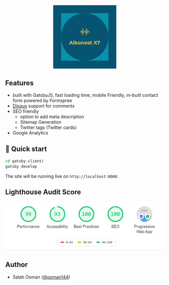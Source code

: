 <div align="center"  style="margin-bottom:30px">
    <img src="src/images/alkonost-x7.png" alt="Alkonost X7" width='200'/>
</div>

<!-- <div align="center">
    <a href='https://www.codacy.com?utm_source=github.com&amp;utm_medium=referral&amp;utm_content=mishal23/gatsby-starter-fresh&amp;utm_campaign=Badge_Grade'>
      <img src="https://app.codacy.com/project/badge/Grade/74a04d3029214193a58c97e74dcd1822" alt="Codacy Badge" />
    </a>
    <a href='https://app.netlify.com/sites/gatsby-starter-fresh/deploys'>
      <img src="https://api.netlify.com/api/v1/badges/75526ebc-ce69-425c-bb7f-5700e3a71b93/deploy-status" alt="Netlify Badge" />
    </a>
</div> -->

## Features

- built with GatsbyJS, fast loading time, mobile Friendly, in-built contact form powered by Formspree
- [Disqus](https://disqus.com/) support for comments
- SEO friendly
	- option to add meta description
	- Sitemap Generation
	- Twitter tags (Twitter cards)
- Google Analytics

## 🚀 Quick start

```bash
cd gatsby-client/
gatsby develop
```

The site will be running live on ```http://localhost:8000```. 

## Lighthouse Audit Score

![lighthouse report](src/images/lighthouse.JPG)

## Author

- Salah Osman ([@osman144](https://github.com/osman144))
